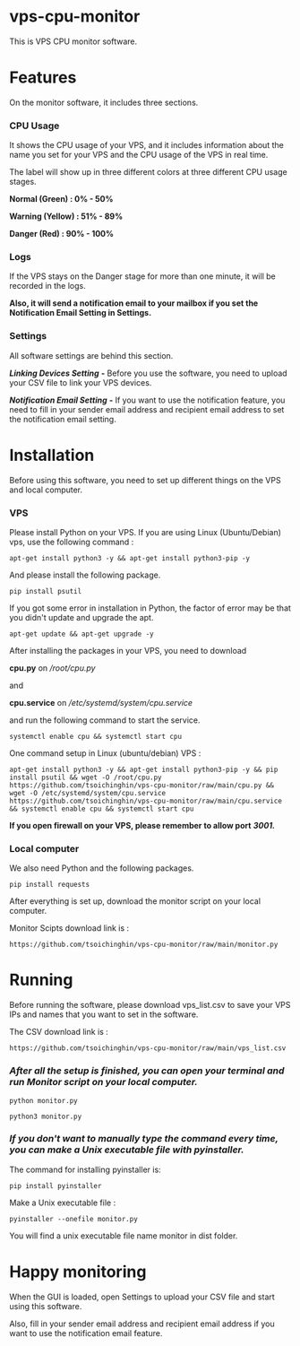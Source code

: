 # vps-cpu-monitor
This is VPS CPU monitor software.

# Features
On the monitor software, it includes three sections.
### CPU Usage
It shows the CPU usage of your VPS, and it includes information about the name you set for your VPS and the CPU usage of the VPS in real time.

The label will show up in three different colors at three different CPU usage stages.

**Normal (Green) : 0% - 50%**

**Warning (Yellow) : 51% - 89%**

**Danger (Red) : 90% - 100%**

### Logs
If the VPS stays on the Danger stage for more than one minute, it will be recorded in the logs.

**Also, it will send a notification email to your mailbox if you set the Notification Email Setting in Settings.**

### Settings
All software settings are behind this section.

***Linking Devices Setting*** **-** Before you use the software, you need to upload your CSV file to link your VPS devices.

***Notification Email Setting*** **-** If you want to use the notification feature, you need to fill in your sender email address and recipient email address to set the notification email setting.

# Installation
Before using this software, you need to set up different things on the VPS and local computer.

### VPS
Please install Python on your VPS. If you are using Linux (Ubuntu/Debian) vps, use the following command :
```
apt-get install python3 -y && apt-get install python3-pip -y
```

And please install the following package.
```
pip install psutil
```

If you got some error in installation in Python, the factor of error may be that you didn't update and upgrade the apt.
```
apt-get update && apt-get upgrade -y
```

After installing the packages in your VPS, you need to download 

**cpu.py** on */root/cpu.py* 

and 

**cpu.service** on */etc/systemd/system/cpu.service*

and run the following command to start the service.

```
systemctl enable cpu && systemctl start cpu
```

One command setup in Linux (ubuntu/debian) VPS :
```
apt-get install python3 -y && apt-get install python3-pip -y && pip install psutil && wget -O /root/cpu.py https://github.com/tsoichinghin/vps-cpu-monitor/raw/main/cpu.py && wget -O /etc/systemd/system/cpu.service https://github.com/tsoichinghin/vps-cpu-monitor/raw/main/cpu.service && systemctl enable cpu && systemctl start cpu
```
**If you open firewall on your VPS, please remember to allow port** ***3001.***

### Local computer
We also need Python and the following packages.
```
pip install requests
```

After everything is set up, download the monitor script on your local computer.

Monitor Scipts download link is :
```
https://github.com/tsoichinghin/vps-cpu-monitor/raw/main/monitor.py
```

# Running
Before running the software, please download vps_list.csv to save your VPS IPs and names that you want to set in the software.

The CSV download link is :
```
https://github.com/tsoichinghin/vps-cpu-monitor/raw/main/vps_list.csv
```

### ***After all the setup is finished, you can open your terminal and run Monitor script on your local computer.***
```
python monitor.py
```
```
python3 monitor.py
```


### ***If you don't want to manually type the command every time, you can make a Unix executable file with pyinstaller.***

The command for installing pyinstaller is:
```
pip install pyinstaller
```

Make a Unix executable file :
```
pyinstaller --onefile monitor.py
```

You will find a unix executable file name monitor in dist folder.

# Happy monitoring
When the GUI is loaded, open Settings to upload your CSV file and start using this software.

Also, fill in your sender email address and recipient email address if you want to use the notification email feature.

